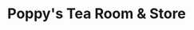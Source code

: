---
title: "Poppy's Tea Room & Store"
url: /gt-yarmouth/poppys-tea-room-and-store/
shop: convenience
---